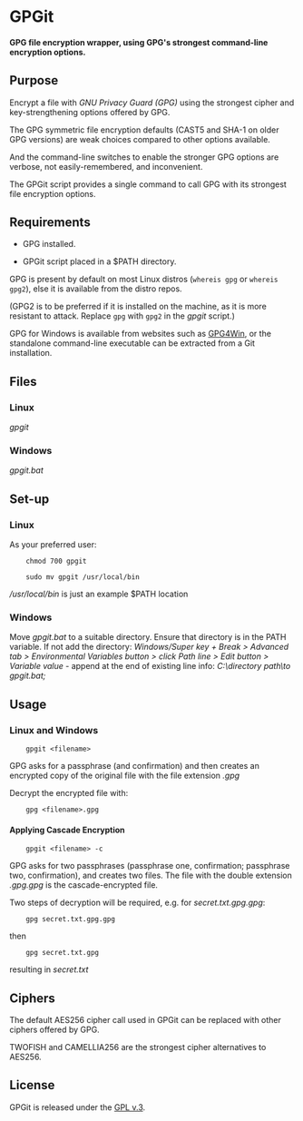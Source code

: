 
# GPGit

#### GPG file encryption wrapper, using GPG's strongest command-line encryption options.


## Purpose

Encrypt a file with *GNU Privacy Guard (GPG)* using the strongest cipher and key-strengthening options offered by GPG.

The GPG symmetric file encryption defaults (CAST5 and SHA-1 on older GPG versions) are weak choices compared to other options available.

And the command-line switches to enable the stronger GPG options are verbose, not easily-remembered, and inconvenient.

The GPGit script provides a single command to call GPG with its strongest file encryption options.


## Requirements

+ GPG installed.

+ GPGit script placed in a $PATH directory.

GPG is present by default on most Linux distros (`whereis gpg` or `whereis gpg2`), else it is available from the distro repos.

(GPG2 is to be preferred if it is installed on the machine, as it is more resistant to attack. Replace `gpg` with `gpg2` in the *gpgit* script.)

GPG for Windows is available from websites such as [GPG4Win](https://www.gpg4win.org/), or the standalone command-line executable can be extracted from a Git installation.


## Files

### Linux

*gpgit*

### Windows

*gpgit.bat*


## Set-up

### Linux

As your preferred user:

        chmod 700 gpgit

        sudo mv gpgit /usr/local/bin

*/usr/local/bin* is just an example $PATH location

### Windows

Move *gpgit.bat* to a suitable directory. Ensure that directory is in the PATH variable. If not add the directory: *Windows/Super key + Break > Advanced tab > Environmental Variables button > click Path line > Edit button > Variable value* - append at the end of existing line info: *C:\directory path\to gpgit.bat\;*


## Usage

### Linux and Windows

        gpgit <filename>

GPG asks for a passphrase (and confirmation) and then creates an encrypted copy of the original file with the file extension *.gpg*

Decrypt the encrypted file with:

        gpg <filename>.gpg

#### Applying Cascade Encryption

        gpgit <filename> -c

GPG asks for two passphrases (passphrase one, confirmation; passphrase two, confirmation), and creates two files. The file with the double extension *.gpg.gpg* is the cascade-encrypted file.

Two steps of decryption will be required, e.g. for *secret.txt.gpg.gpg*:

        gpg secret.txt.gpg.gpg
then

        gpg secret.txt.gpg

resulting in *secret.txt*


## Ciphers

The default AES256 cipher call used in GPGit can be replaced with other ciphers offered by GPG.

TWOFISH and CAMELLIA256 are the strongest cipher alternatives to AES256.


## License

GPGit is released under the [GPL v.3](https://www.gnu.org/licenses/gpl-3.0.html).

